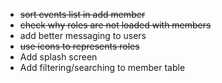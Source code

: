 * <s>sort events list in add member</s>
 * <s>check why roles are not loaded with members</s>
 * add better messaging to users
 * <s>use icons to represents roles</s>
 * Add splash screen
 * Add filtering/searching to member table